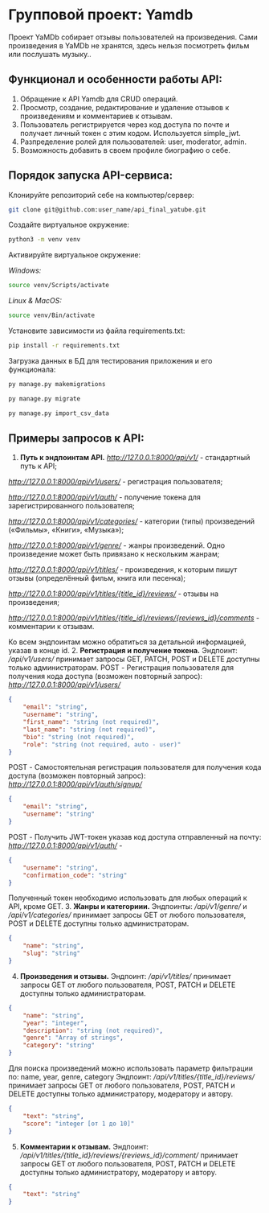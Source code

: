 # Групповой проект: Yamdb

Проект YaMDb собирает отзывы пользователей на произведения. Сами произведения в YaMDb не хранятся, здесь нельзя посмотреть фильм или послушать музыку..

## Функционал и особенности работы API:

1. Обращение к API Yamdb для CRUD операций.
2. Просмотр, создание, редактирование и удаление отзывов к произведениям и комментариев к отзывам.
3. Пользователь регистрируется через код доступа по почте и получает личный токен c этим кодом. Используется simple_jwt.
4. Разпределение ролей для пользователей: user, moderator, admin.
5. Возможность добавить в своем профиле биографию о себе.

## Порядок запуска API-сервиса:

Клонируйте репозиторий себе на компьютер/сервер:

```bash
git clone git@github.com:user_name/api_final_yatube.git
```

Создайте виртуальное окружение:

```bash
python3 -m venv venv
```

Активируйте виртуальное окружение:

*Windows:*
```bash
source venv/Scripts/activate
```
*Linux & MacOS:*
```bash
source venv/Bin/activate
```

Установите зависимости из файла requirements.txt:

```bash
pip install -r requirements.txt
```

Загрузка данных в БД для тестирования приложения и его функционала:

```bash
py manage.py makemigrations
```

```bash
py manage.py migrate
```

```bash
py manage.py import_csv_data
```

## Примеры запросов к API:

1. **Путь к эндпоинтам API.**
*http://127.0.0.1:8000/api/v1/* - стандартный путь к API;

*http://127.0.0.1:8000/api/v1/users/* - регистрация пользователя;

*http://127.0.0.1:8000/api/v1/auth/* - получение токена для зарегистрированного пользователя;

*http://127.0.0.1:8000/api/v1/categories/* - категории (типы) произведений («Фильмы», «Книги», «Музыка»);

*http://127.0.0.1:8000/api/v1/genre/* - жанры произведений. Одно произведение может быть привязано к нескольким жанрам;

*http://127.0.0.1:8000/api/v1/titles/* - произведения, к которым пишут отзывы (определённый фильм, книга или песенка);

*http://127.0.0.1:8000/api/v1/titles/{title_id}/reviews/* - отзывы на произведения;

*http://127.0.0.1:8000/api/v1/titles/{title_id}/reviews/{reviews_id}/comments* - комментарии к отзывам.

Ко всем эндпоинтам можно обратиться за детальной информацией, указав в конце id.
2. **Регистрация и получение токена.**
Эндпоинт: */api/v1/users/* принимает запросы GET, PATCH, POST и DELETE доступны только администраторам.
POST - Регистрация пользователя для получения кода доступа (возможен повторный запрос):
*http://127.0.0.1:8000/api/v1/users/* 
```json
{
    "email": "string",
    "username": "string",
    "first_name": "string (not required)",
    "last_name": "string (not required)",
    "bio": "string (not required)",
    "role": "string (not required, auto - user)"
}
```
POST - Самостоятельная регистрация пользователя для получения кода доступа (возможен повторный запрос):
*http://127.0.0.1:8000/api/v1/auth/signup/*
```json
{
    "email": "string",
    "username": "string"
}
```
POST - Получить JWT-токен указав код доступа отправленный на почту:
*http://127.0.0.1:8000/api/v1/auth/* -
```json
{
    "username": "string",
    "confirmation_code": "string"
}
```
Полученный токен необходимо использовать для любых операций к API, кроме GET.
3. **Жанры и категориии.**
Эндпоинты: */api/v1/genre/* и */api/v1/categories/* принимает запросы GET от любого пользователя, POST и DELETE доступны только администраторам.
```json
{
    "name": "string",
    "slug": "string"
}
```
4. **Произведения и отзывы.**
Эндпоинт: */api/v1/titles/*  принимает запросы GET от любого пользователя, POST, PATCH и DELETE доступны только администраторам.
```json
{
    "name": "string",
    "year": "integer",
    "description": "string (not required)",
    "genre": "Array of strings",
    "category": "string"
}
```
Для поиска произведений можно использовать параметр фильтрации по: name, year, genre, category
Эндпоинт: */api/v1/titles/{title_id}/reviews/* принимает запросы GET от любого пользователя, POST, PATCH и DELETE доступны только администратору, модератору и автору.
```json
{
    "text": "string",
    "score": "integer [от 1 до 10]"
}
```
5. **Комментарии к отзывам.**
Эндпоинт: */api/v1/titles/{title_id}/reviews/{reviews_id}/comment/* принимает запросы GET от любого пользователя, POST, PATCH и DELETE доступны только администратору, модератору и автору.
```json
{
    "text": "string"
}
```
